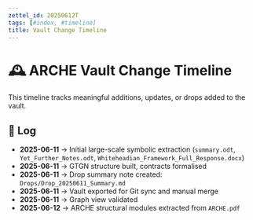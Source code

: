 ```yaml
---
zettel_id: 20250612T
tags: [#index, #timeline]
title: Vault Change Timeline
---
```


# 🕰️ ARCHE Vault Change Timeline

This timeline tracks meaningful additions, updates, or drops added to the vault.

## 📌 Log

- **2025-06-11** → Initial large-scale symbolic extraction (`summary.odt`, `Yet_Further_Notes.odt`, `Whiteheadian_Framework_Full_Response.docx`)
- **2025-06-11** → GTGN structure built, contracts formalised
- **2025-06-11** → Drop summary note created: `Drops/Drop_20250611_Summary.md`
- **2025-06-11** → Vault exported for Git sync and manual merge
- **2025-06-11** → Graph view validated
- **2025-06-12** → ARCHE structural modules extracted from `ARCHE.pdf`
